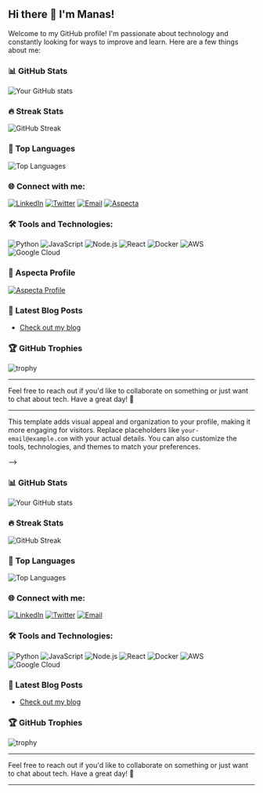## Hi there 👋 I'm Manas!

Welcome to my GitHub profile! I'm passionate about technology and constantly looking for ways to improve and learn. Here are a few things about me:

<!--
- 🔭 **I’m currently working on:** [Your current project or projects you're excited about]
- 🌱 **I’m currently learning:** [Any new technologies, languages, or skills you're picking up]
- 👯 **I’m looking to collaborate on:** [Projects or areas where you'd like to work with others]
- 🤔 **I’m looking for help with:** [Any specific challenges or projects where you need assistance]
- 💬 **Ask me about:** [Topics you're knowledgeable about or enjoy discussing]
- 📫 **How to reach me:** [Your contact information, e.g., email, LinkedIn, Twitter handle]
- 😄 **Pronouns:** [Your pronouns]
- ⚡ **Fun fact:** [An interesting or quirky fact about you]## Hi there 👋 I'm Manas!

Welcome to my GitHub profile! I'm passionate about technology and constantly looking for ways to improve and learn. Here are a few things about me:

<!--
- 🔭 **I’m currently working on:** [Your current project or projects you're excited about]
- 🌱 **I’m currently learning:** [Any new technologies, languages, or skills you're picking up]
- 👯 **I’m looking to collaborate on:** [Projects or areas where you'd like to work with others]
- 🤔 **I’m looking for help with:** [Any specific challenges or projects where you need assistance]
- 💬 **Ask me about:** [Topics you're knowledgeable about or enjoy discussing]
- 📫 **How to reach me:** [Your contact information, e.g., email, LinkedIn, Twitter handle]
- 😄 **Pronouns:** [Your pronouns]
- ⚡ **Fun fact:** [An interesting or quirky fact about you]
-->

### 📊 GitHub Stats

![Your GitHub stats](https://github-readme-stats.vercel.app/api?username=tmanas06&show_icons=true&theme=radical)

### 🔥 Streak Stats

![GitHub Streak](https://github-readme-streak-stats.herokuapp.com/?user=tmanas06&theme=radical)

### 🌟 Top Languages

![Top Languages](https://github-readme-stats.vercel.app/api/top-langs/?username=tmanas06&layout=compact&theme=radical)

### 🌐 Connect with me:

[![LinkedIn](https://img.shields.io/badge/LinkedIn-0077B5?style=for-the-badge&logo=linkedin&logoColor=white)](https://www.linkedin.com/in/t-manas-chakravarty-91958224b/)
[![Twitter](https://img.shields.io/badge/Twitter-1DA1F2?style=for-the-badge&logo=twitter&logoColor=white)](https://x.com/tmanas2004)
[![Email](https://img.shields.io/badge/Email-D14836?style=for-the-badge&logo=gmail&logoColor=white)](mailto:your-email@example.com)
[![Aspecta](https://img.shields.io/badge/Aspecta-ID-0A66C2?style=for-the-badge&logo=aspecta&logoColor=white)](https://aspecta.id/u/tmanas06)

### 🛠️ Tools and Technologies:

![Python](https://img.shields.io/badge/Python-3776AB?style=for-the-badge&logo=python&logoColor=white)
![JavaScript](https://img.shields.io/badge/JavaScript-F7DF1E?style=for-the-badge&logo=javascript&logoColor=black)
![Node.js](https://img.shields.io/badge/Node.js-339933?style=for-the-badge&logo=nodedotjs&logoColor=white)
![React](https://img.shields.io/badge/React-61DAFB?style=for-the-badge&logo=react&logoColor=black)
![Docker](https://img.shields.io/badge/Docker-2496ED?style=for-the-badge&logo=docker&logoColor=white)
![AWS](https://img.shields.io/badge/AWS-232F3E?style=for-the-badge&logo=amazonaws&logoColor=white)
![Google Cloud](https://img.shields.io/badge/Google%20Cloud-4285F4?style=for-the-badge&logo=googlecloud&logoColor=white)

### 📇 Aspecta Profile

[![Aspecta Profile](https://aspecta-id-widget.vercel.app/api/profile?username=tmanas06)](https://aspecta.id/u/tmanas06)

### 📝 Latest Blog Posts

<!-- BLOG-POST-LIST:START -->
<!-- If you have a blog, uncomment the next line and set the feed URL -->
- [Check out my blog](https://techieresearch.blogspot.com/)
<!-- BLOG-POST-LIST:END -->

### 🏆 GitHub Trophies

![trophy](https://github-profile-trophy.vercel.app/?username=tmanas06&theme=radical)

---

Feel free to reach out if you'd like to collaborate on something or just want to chat about tech. Have a great day! 🚀

---

This template adds visual appeal and organization to your profile, making it more engaging for visitors. Replace placeholders like `your-email@example.com` with your actual details. You can also customize the tools, technologies, and themes to match your preferences.

-->

### 📊 GitHub Stats

![Your GitHub stats](https://github-readme-stats.vercel.app/api?username=tmanas06&show_icons=true&theme=radical)

### 🔥 Streak Stats

![GitHub Streak](https://github-readme-streak-stats.herokuapp.com/?user=tmanas06&theme=radical)

### 🌟 Top Languages

![Top Languages](https://github-readme-stats.vercel.app/api/top-langs/?username=tmanas06&layout=compact&theme=radical)

### 🌐 Connect with me:

[![LinkedIn](https://img.shields.io/badge/LinkedIn-0077B5?style=for-the-badge&logo=linkedin&logoColor=white)](https://www.linkedin.com/in/t-manas-chakravarty-91958224b/)
[![Twitter](https://img.shields.io/badge/Twitter-1DA1F2?style=for-the-badge&logo=twitter&logoColor=white)](https://x.com/tmanas2004)
[![Email](https://img.shields.io/badge/Email-D14836?style=for-the-badge&logo=gmail&logoColor=white)](mailto:tmanas2004@gmail.com)

### 🛠️ Tools and Technologies:

![Python](https://img.shields.io/badge/Python-3776AB?style=for-the-badge&logo=python&logoColor=white)
![JavaScript](https://img.shields.io/badge/JavaScript-F7DF1E?style=for-the-badge&logo=javascript&logoColor=black)
![Node.js](https://img.shields.io/badge/Node.js-339933?style=for-the-badge&logo=nodedotjs&logoColor=white)
![React](https://img.shields.io/badge/React-61DAFB?style=for-the-badge&logo=react&logoColor=black)
![Docker](https://img.shields.io/badge/Docker-2496ED?style=for-the-badge&logo=docker&logoColor=white)
![AWS](https://img.shields.io/badge/AWS-232F3E?style=for-the-badge&logo=amazonaws&logoColor=white)
![Google Cloud](https://img.shields.io/badge/Google%20Cloud-4285F4?style=for-the-badge&logo=googlecloud&logoColor=white)

### 📝 Latest Blog Posts

<!-- BLOG-POST-LIST:START -->
<!-- If you have a blog, uncomment the next line and set the feed URL -->
- [Check out my blog](https://techieresearch.blogspot.com/)
<!-- BLOG-POST-LIST:END -->

### 🏆 GitHub Trophies

![trophy](https://github-profile-trophy.vercel.app/?username=tmanas06&theme=radical)

---

Feel free to reach out if you'd like to collaborate on something or just want to chat about tech. Have a great day! 🚀

---
